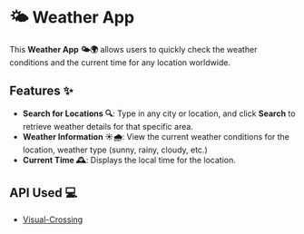 # 🌤️ Weather App

This **Weather App 🌤️🌍** allows users to quickly check the weather conditions and the current time for any location worldwide.

## Features ✨

- **Search for Locations 🔍**: Type in any city or location, and click **Search** to retrieve weather details for that specific area.
- **Weather Information ☀️🌧️**: View the current weather conditions for the location, weather type (sunny, rainy, cloudy, etc.)
- **Current Time 🕰️**: Displays the local time for the location.

## API Used 💻

- [Visual-Crossing](https://www.visualcrossing.com/weather-api/)
